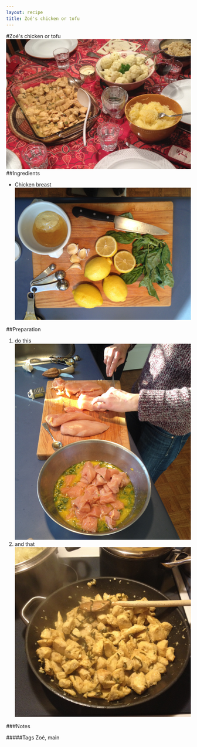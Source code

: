 ```yaml
---
layout: recipe
title: Zoé's chicken or tofu 
---
```


#Zoé's chicken or tofu
![image](img/zoe_chicken_or_tofu4.jpg)
##Ingredients
* Chicken breast   
![image](img/zoe_chicken_or_tofu2.jpg)

##Preparation
1. do this   
![image](img/zoe_chicken_or_tofu3.jpg)
2. and that   
![image](img/zoe_chicken_or_tofu1.jpg)

###Notes



#####Tags
Zoé, main

